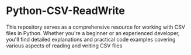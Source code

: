 # Python-CSV-ReadWrite
This repository serves as a comprehensive resource for working with CSV files in Python. Whether you're a beginner or an experienced developer, you'll find detailed explanations and practical code examples covering various aspects of reading and writing CSV files
